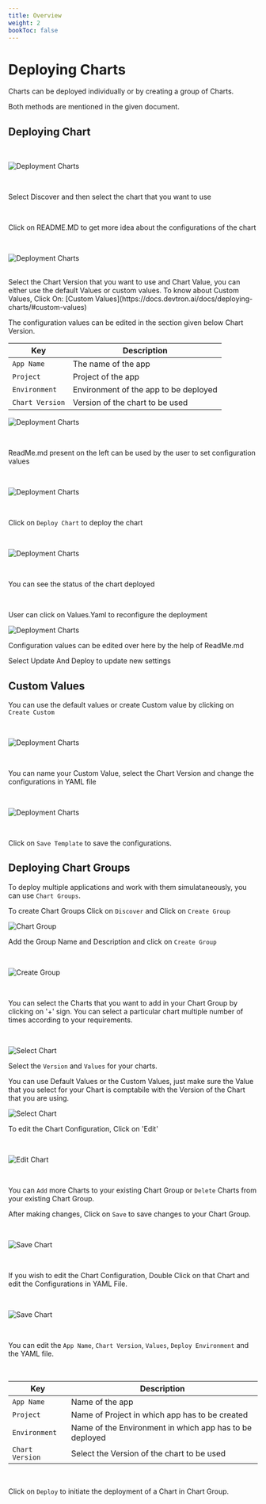 ```yaml
---
title: Overview
weight: 2
bookToc: false
---
```



# Deploying Charts

Charts can be deployed individually or by creating a group of Charts.

Both methods are mentioned in the given document.


## Deploying Chart

<br />

![Deployment Charts](../../depchart1.JPG "Deployment Charts")

<br />

Select Discover and then select the chart that you want to use

<br />

Click on README.MD to get more idea about the configurations of the chart

<br />

![Deployment Charts](../../custom.jpg "Deployment Charts")

<br>
Select the Chart Version that you want to use and Chart Value, you can either use the default Values or custom values.
To know about Custom Values, Click On: [Custom Values](https://docs.devtron.ai/docs/deploying-charts/#custom-values)



<br />



The configuration values can be edited in the section given below Chart Version.

Key | Description
----|----
`App Name` | The name of the app
`Project` | Project of the app
`Environment` |Environment of the app to be deployed
`Chart Version` | Version of the chart to be used


![Deployment Charts](../../depchart4config.JPG "Deployment Charts")

<br />

ReadMe.md present on the left can be used by the user to set configuration values


<br />

![Deployment Charts](../../depchart4readme.JPG "Deployment Charts")

<br />

Click on `Deploy Chart` to deploy the chart

<br />

![Deployment Charts](../../depchartdeployedredo.JPG "Deployment Charts")

<br />

You can see the status of the chart deployed

<br />

User can click on Values.Yaml to reconfigure the deployment


![Deployment Charts](../../depchartreconfig.JPG "Deployment Charts")

Configuration values can be edited over here by the help of ReadMe.md

Select Update And Deploy to update new settings

##  Custom Values

You can use the default values or create Custom value by clicking on ` Create Custom`

<br />

![Deployment Charts](../../custom.jpg "Deployment Charts")

<br />

You can name your Custom Value, select the Chart Version and change the configurations in YAML file 

<br />

![Deployment Charts](../../custom_val.jpg "Deployment Charts")

<br />

Click on `Save Template` to save the configurations.



## Deploying Chart Groups 

To deploy multiple applications and work with them simulataneously, you can use `Chart Groups`.

To create Chart Groups 
Click on  `Discover` and Click on `Create Group`

![Chart Group](../../screen2.jpg  "Chart Groups")

Add the Group Name and Description and click on `Create Group`

<br />

![Create Group](../../create_group.jpg  "Create Groups")

<br />

You can select the Charts that you want to add in your Chart Group by clicking on '+' sign. 
You can select a particular chart multiple number of times according to your requirements.


<br />


![Select Chart ](../../select_charts.jpg  "Select Charts")

Select the `Version` and `Values` for your charts.

You can use Default Values or the Custom Values, just make sure the Value that you select for your Chart is comptabile with the Version of the Chart that you are using.

![Select Chart ](../../select_charts2.jpg  "Select Charts")


To edit the Chart Configuration, Click on 'Edit'

<br />

![Edit Chart ](../../edit_group.jpg  "Edit Charts")

<br />

You can `Add` more Charts to your existing Chart Group or `Delete` Charts from your existing Chart Group. 

After making changes, Click on `Save` to save changes to your Chart Group.

<br />

![Save Chart ](../../edit_group2.jpg  "Save Charts")

<br />

If you wish to edit the Chart Configuration, Double Click on that Chart and edit the Configurations in YAML File.

<br />

![Save Chart ](../../edit_chart1.jpg  "Save Charts")

<br />

You can edit the `App Name`, `Chart Version`, `Values`, `Deploy Environment` and the YAML file.

<br />

Key | Description
----|----
`App Name` | Name of the app
`Project` | Name of Project in which app has to be created
`Environment` | Name of the Environment in which app has to be deployed
`Chart Version` | Select the Version of the chart to be used

<br />

Click on `Deploy` to initiate the deployment of a Chart in Chart Group.